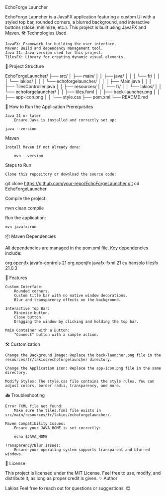 EchoForge Launcher

EchoForge Launcher is a JavaFX application featuring a custom UI with a styled top bar, rounded corners, a blurred background, and interactive buttons (close, minimize, etc.). This project is built using JavaFX and Maven.
🛠️ Technologies Used

    JavaFX: Framework for building the user interface.
    Maven: Build and dependency management tool.
    Java 21: Java version used for this project.
    TilesFX: Library for creating dynamic visual elements.

📂 Project Structure

EchoForgeLauncher/
├── src/
│   ├── main/
│   │   ├── java/
│   │   │   └── fr/
│   │   │       └── lakios/
│   │   │           └── echoforgelauncher/
│   │   │               ├── Main.java
│   │   │               ├── TilesController.java
│   │   ├── resources/
│   │       └── fr/
│   │           └── lakios/
│   │               └── echoforgelauncher/
│   │                   ├── tiles.fxml
│   │                   ├── back-launcher.png
│   │                   ├── app-icon.png
│   │                   └── style.css
├── pom.xml
└── README.md

🚀 How to Run the Application
Prerequisites

    Java 21 or later
        Ensure Java is installed and correctly set up:

    java --version

Maven

    Install Maven if not already done:

        mvn --version

Steps to Run

    Clone this repository or download the source code:

git clone https://github.com/your-repo/EchoForgeLauncher.git
cd EchoForgeLauncher

Compile the project:

mvn clean compile

Run the application:

    mvn javafx:run

📦 Maven Dependencies

All dependencies are managed in the pom.xml file. Key dependencies include:

<dependencies>
    <dependency>
        <groupId>org.openjfx</groupId>
        <artifactId>javafx-controls</artifactId>
        <version>21</version>
    </dependency>
    <dependency>
        <groupId>org.openjfx</groupId>
        <artifactId>javafx-fxml</artifactId>
        <version>21</version>
    </dependency>
    <dependency>
        <groupId>eu.hansolo</groupId>
        <artifactId>tilesfx</artifactId>
        <version>21.0.3</version>
    </dependency>
</dependencies>

📜 Features

    Custom Interface:
        Rounded corners.
        Custom title bar with no native window decorations.
        Blur and transparency effects on the background.

    Interactive Top Bar:
        Minimize button.
        Close button.
        Dragging the window by clicking and holding the top bar.

    Main Container with a Button:
        "Connect" button with a sample action.

🛠️ Customization

    Change the Background Image: Replace the back-launcher.png file in the resources/fr/lakios/echoforgelauncher directory.

    Change the Application Icon: Replace the app-icon.png file in the same directory.

    Modify Styles: The style.css file contains the style rules. You can adjust colors, border radii, transparency, and more.

🚑 Troubleshooting

    Error FXML file not found:
        Make sure the tiles.fxml file exists in src/main/resources/fr/lakios/echoforgelauncher/.

    Maven Compatibility Issues:
        Ensure your JAVA_HOME is set correctly:

        echo $JAVA_HOME

    Transparency/Blur Issues:
        Ensure your operating system supports transparent and blurred windows.

📜 License

This project is licensed under the MIT License. Feel free to use, modify, and distribute it, as long as proper credit is given.
✨ Author

Lakios
Feel free to reach out for questions or suggestions. 😊
